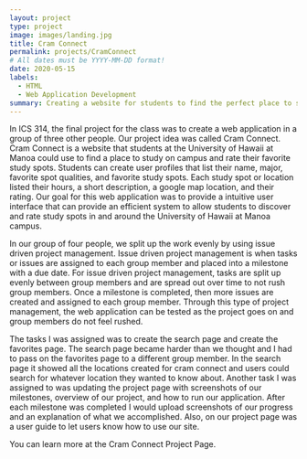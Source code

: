 ```yaml
---
layout: project
type: project
image: images/landing.jpg
title: Cram Connect 
permalink: projects/CramConnect
# All dates must be YYYY-MM-DD format!
date: 2020-05-15
labels:
  - HTML
  - Web Application Development 
summary: Creating a website for students to find the perfect place to study on campus.
---
```


In ICS 314, the final project for the class was to create a web application in a group of three other people. Our project idea was called Cram Connect. Cram Connect is a website that students at the University of Hawaii at Manoa could use to find a place to study on campus and rate their favorite study spots. Students can create user profiles that list their name, major, favorite spot qualities, and favorite study spots. Each study spot or location listed their hours, a short description, a google map location, and their rating. Our goal for this web application was to provide a intuitive user interface that can provide an efficient system to allow students to discover and rate study spots in and around the University of Hawaii at Manoa campus. 

In our group of four people, we split up the work evenly by using issue driven project management. Issue driven project management is when tasks or issues are assigned to each group member and placed into a milestone with a due date. For issue driven project management, tasks are split up evenly between group members and are spread out over time to not rush group members. Once a milestone is completed, then more issues are created and assigned to each group member.  Through this type of project management, the web application can be tested as the project goes on and group members do not feel rushed.  

The tasks I was assigned was to create the search page and create the favorites page.  The search page became harder than we thought and I had to pass on the favorites page to a different group member. In the search page it showed all the locations created for cram connect and users could search for whatever location they wanted to know about.  Another task I was assigned to was updating the project page with screenshots of our milestones, overview of our project, and how to run our application. After each milestone was completed I would upload screenshots of our progress and an explanation of what we accomplished. Also, on our project page was a user guide to let users know how to use our site. 

You can learn more at the Cram Connect Project Page.

